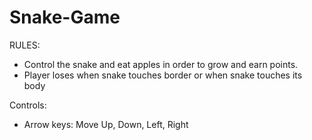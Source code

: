 # Snake-Game

RULES: 
- Control the snake and eat apples in order to grow and earn points. 
- Player loses when snake touches border or when snake touches its body


Controls: 
- Arrow keys: Move Up, Down, Left, Right
